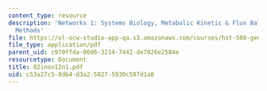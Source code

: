 ```yaml
---
content_type: resource
description: 'Networks 1: Systems Biology, Metabolic Kinetic & Flux Balance Optimization
  Methods'
file: https://ol-ocw-studio-app-qa.s3.amazonaws.com/courses/hst-508-genomics-and-computational-biology-fall-2002/c53a27c58db4d3a258275930c587d1a8_02inov12n1.pdf
file_type: application/pdf
parent_uid: c970ffda-00d6-3214-7442-de7026e2584e
resourcetype: Document
title: 02inov12n1.pdf
uid: c53a27c5-8db4-d3a2-5827-5930c587d1a8
---
```

